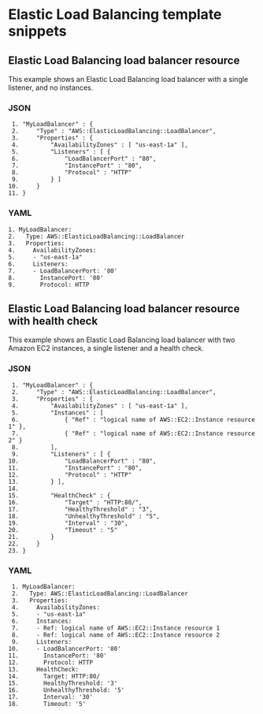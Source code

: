 # Elastic Load Balancing template snippets<a name="quickref-elb"></a>

## Elastic Load Balancing load balancer resource<a name="scenario-elb-load-balancer"></a>

This example shows an Elastic Load Balancing load balancer with a single listener, and no instances\.

### JSON<a name="quickref-elb-example-1.json"></a>

```
 1. "MyLoadBalancer" : {
 2.     "Type" : "AWS::ElasticLoadBalancing::LoadBalancer",
 3.     "Properties" : {
 4.         "AvailabilityZones" : [ "us-east-1a" ],
 5.         "Listeners" : [ {
 6.             "LoadBalancerPort" : "80",
 7.             "InstancePort" : "80",
 8.             "Protocol" : "HTTP"
 9.         } ]
10.     }
11. }
```

### YAML<a name="quickref-elb-example-1.yaml"></a>

```
1. MyLoadBalancer:
2.   Type: AWS::ElasticLoadBalancing::LoadBalancer
3.   Properties:
4.     AvailabilityZones:
5.     - "us-east-1a"
6.     Listeners:
7.     - LoadBalancerPort: '80'
8.       InstancePort: '80'
9.       Protocol: HTTP
```

## Elastic Load Balancing load balancer resource with health check<a name="scenario-elb-load-balancer-with-healthcheck"></a>

This example shows an Elastic Load Balancing load balancer with two Amazon EC2 instances, a single listener and a health check\.

### JSON<a name="quickref-elb-example-2.json"></a>

```
 1. "MyLoadBalancer" : {
 2.     "Type" : "AWS::ElasticLoadBalancing::LoadBalancer",
 3.     "Properties" : {
 4.         "AvailabilityZones" : [ "us-east-1a" ],
 5.         "Instances" : [
 6.             { "Ref" : "logical name of AWS::EC2::Instance resource 1" },
 7.             { "Ref" : "logical name of AWS::EC2::Instance resource 2" }
 8.         ],
 9.         "Listeners" : [ {
10.             "LoadBalancerPort" : "80",
11.             "InstancePort" : "80",
12.             "Protocol" : "HTTP"
13.         } ],
14.
15.         "HealthCheck" : {
16.             "Target" : "HTTP:80/",
17.             "HealthyThreshold" : "3",
18.             "UnhealthyThreshold" : "5",
19.             "Interval" : "30",
20.             "Timeout" : "5"
21.         }
22.     }
23. }
```

### YAML<a name="quickref-elb-example-2.yaml"></a>

```
 1. MyLoadBalancer:
 2.   Type: AWS::ElasticLoadBalancing::LoadBalancer
 3.   Properties:
 4.     AvailabilityZones:
 5.     - "us-east-1a"
 6.     Instances:
 7.     - Ref: logical name of AWS::EC2::Instance resource 1
 8.     - Ref: logical name of AWS::EC2::Instance resource 2
 9.     Listeners:
10.     - LoadBalancerPort: '80'
11.       InstancePort: '80'
12.       Protocol: HTTP
13.     HealthCheck:
14.       Target: HTTP:80/
15.       HealthyThreshold: '3'
16.       UnhealthyThreshold: '5'
17.       Interval: '30'
18.       Timeout: '5'
```
